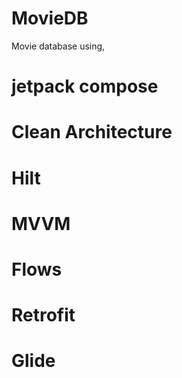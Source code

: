 # MovieDB
Movie database using,
# jetpack compose
# Clean Architecture
# Hilt
# MVVM
# Flows
# Retrofit
# Glide
